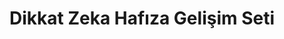 ---
order: 1
title:  "Dikkat Zeka Hafıza Gelişim Seti"
img: "assets/images/slides/1.jpg"
mobile-img: "assets/images/slides/1m.jpg"
href: "egitim/dikkat-zeka-gelistirme-seti"
target: "" # _blank
---
